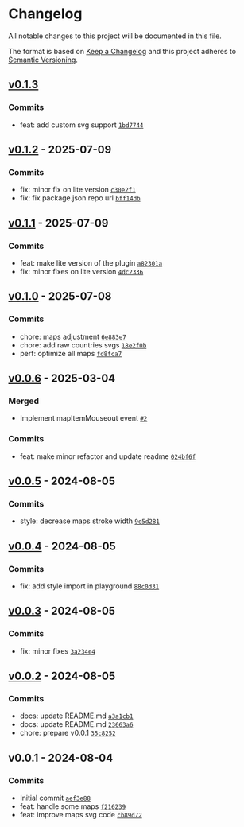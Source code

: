# Changelog

All notable changes to this project will be documented in this file.

The format is based on [Keep a Changelog](https://keepachangelog.com/en/1.0.0/)
and this project adheres to [Semantic Versioning](https://semver.org/spec/v2.0.0.html).

## [v0.1.3](https://github.com/noeGnh/vue3-map-chart/compare/v0.1.2...v0.1.3)

### Commits

- feat: add custom svg support [`1bd7744`](https://github.com/noeGnh/vue3-map-chart/commit/1bd7744f18604924789df262453b1c0d947a317f)

## [v0.1.2](https://github.com/noeGnh/vue3-map-chart/compare/v0.1.1...v0.1.2) - 2025-07-09

### Commits

- fix: minor fix on lite version [`c30e2f1`](https://github.com/noeGnh/vue3-map-chart/commit/c30e2f1ae9caee1953a89eb9d63e8a99695bdb97)
- fix: fix package.json repo url [`bff14db`](https://github.com/noeGnh/vue3-map-chart/commit/bff14db36c8444a2d374ac289b18594337bbfa22)

## [v0.1.1](https://github.com/noeGnh/vue3-map-chart/compare/v0.1.0...v0.1.1) - 2025-07-09

### Commits

- feat: make lite version of the plugin [`a82301a`](https://github.com/noeGnh/vue3-map-chart/commit/a82301a7c6e8f869ad2b6fee2c0bf675f34801f5)
- fix: minor fixes on lite version [`4dc2336`](https://github.com/noeGnh/vue3-map-chart/commit/4dc2336d708df072022c152ab7330c5e844b5283)

## [v0.1.0](https://github.com/noeGnh/vue3-map-chart/compare/v0.0.6...v0.1.0) - 2025-07-08

### Commits

- chore: maps adjustment [`6e883e7`](https://github.com/noeGnh/vue3-map-chart/commit/6e883e798fa78943bf90afcfb3ab76c04b1ceeb1)
- chore: add raw countries svgs [`18e2f0b`](https://github.com/noeGnh/vue3-map-chart/commit/18e2f0bfa79715b24c8e828c821d6544a87b1f58)
- perf: optimize all maps [`fd8fca7`](https://github.com/noeGnh/vue3-map-chart/commit/fd8fca73f05f91c474942d8b24e28cb38a1a1fcc)

## [v0.0.6](https://github.com/noeGnh/vue3-map-chart/compare/v0.0.5...v0.0.6) - 2025-03-04

### Merged

- Implement mapItemMouseout event [`#2`](https://github.com/noeGnh/vue3-map-chart/pull/2)

### Commits

- feat: make minor refactor and update readme [`024bf6f`](https://github.com/noeGnh/vue3-map-chart/commit/024bf6f7d7c641c0e59989f428edf5165b803318)

## [v0.0.5](https://github.com/noeGnh/vue3-map-chart/compare/v0.0.4...v0.0.5) - 2024-08-05

### Commits

- style: decrease maps stroke width [`9e5d281`](https://github.com/noeGnh/vue3-map-chart/commit/9e5d2816a77ef9a24d4a1a67ecfe4fd5500e01a5)

## [v0.0.4](https://github.com/noeGnh/vue3-map-chart/compare/v0.0.3...v0.0.4) - 2024-08-05

### Commits

- fix: add style import in playground [`88c0d31`](https://github.com/noeGnh/vue3-map-chart/commit/88c0d31439d460b96a12ecb8d87673cd140f6044)

## [v0.0.3](https://github.com/noeGnh/vue3-map-chart/compare/v0.0.2...v0.0.3) - 2024-08-05

### Commits

- fix: minor fixes [`3a234e4`](https://github.com/noeGnh/vue3-map-chart/commit/3a234e44205fa6811c85541fe218abde22e27306)

## [v0.0.2](https://github.com/noeGnh/vue3-map-chart/compare/v0.0.1...v0.0.2) - 2024-08-05

### Commits

- docs: update README.md [`a3a1cb1`](https://github.com/noeGnh/vue3-map-chart/commit/a3a1cb12e773b48d6d2f51329e9fcb972843a21e)
- docs: update README.md [`23663a6`](https://github.com/noeGnh/vue3-map-chart/commit/23663a6e8d8d80dcfbb0b523423945da4f038d4a)
- chore: prepare v0.0.1 [`35c8252`](https://github.com/noeGnh/vue3-map-chart/commit/35c8252f3f401043794d93537e67e1f87ea07bce)

## v0.0.1 - 2024-08-04

### Commits

- Initial commit [`aef3e88`](https://github.com/noeGnh/vue3-map-chart/commit/aef3e8828d1b621a4c644f13a438fba15ad7b67b)
- feat: handle some maps [`f216239`](https://github.com/noeGnh/vue3-map-chart/commit/f21623962b5e31bc8ce40d4b2e9e409c2d193f8b)
- feat: improve maps svg code [`cb89d72`](https://github.com/noeGnh/vue3-map-chart/commit/cb89d725f6f4e1d1e7dbe993f323a059714277b9)
